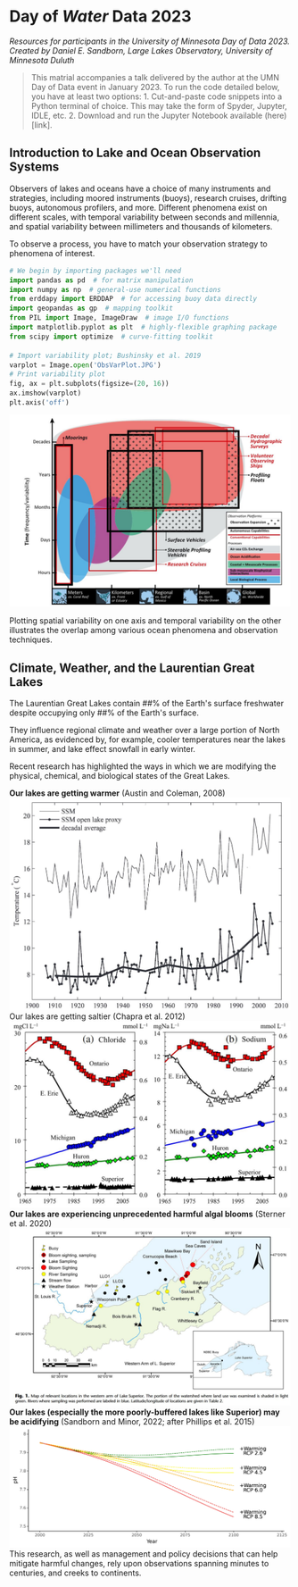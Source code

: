 # Day of *Water* Data 2023

*Resources for participants in the University of Minnesota Day of Data 2023.*
*Created by Daniel E. Sandborn, Large Lakes Observatory, University of Minnesota Duluth*

> This matrial accompanies a talk delivered by the author at the UMN Day of Data event in January 2023.  To run the code detailed below, you have at least two options: 1. Cut-and-paste code snippets into a Python terminal of choice.  This may take the form of Spyder, Jupyter, IDLE, etc. 2. Download and run the Jupyter Notebook available (here)[link].

## Introduction to Lake and Ocean Observation Systems

Observers of lakes and oceans have a choice of many instruments and strategies, including moored instruments (buoys), research cruises, drifting buoys, autonomous profilers, and more.  Different phenomena exist on different scales, with temporal variability between seconds and millennia, and spatial variability between millimeters and thousands of kilometers.  

To observe a process, you have to match your observation strategy to phenomena of interest.

```python
# We begin by importing packages we'll need
import pandas as pd  # for matrix manipulation
import numpy as np  # general-use numerical functions
from erddapy import ERDDAP  # for accessing buoy data directly
import geopandas as gp  # mapping toolkit
from PIL import Image, ImageDraw  # image I/O functions
import matplotlib.pyplot as plt  # highly-flexible graphing package
from scipy import optimize  # curve-fitting toolkit

# Import variability plot; Bushinsky et al. 2019
varplot = Image.open('ObsVarPlot.JPG')
# Print variability plot
fig, ax = plt.subplots(figsize=(20, 16))
ax.imshow(varplot)
plt.axis('off')

```
![Observation Variability Plot, Bushinsky et al. 2019](ObsVarPlot.JPG "Observation Variability Plot, Bushinsky et al. 2019")

Plotting spatial variability on one axis and temporal variability on 
the other illustrates the overlap among various ocean phenomena and observation techniques.  

## Climate, Weather, and the Laurentian Great Lakes

The Laurentian Great Lakes contain ##% of the Earth's surface freshwater despite occupying only ##% of the Earth's surface.  

They influence regional climate and weather over a large portion of North America, as evidenced by, for example, cooler temperatures near the lakes in summer, and lake effect snowfall in early winter.  

Recent research has highlighted the ways in which we are modifying the physical, chemical, and biological states of the Great Lakes.  

**Our lakes are getting warmer** (Austin and Coleman, 2008)
![Superior Temperature Timeseries](SupTemp.JPG "Timeseries of Lake Superior mean summer surface water temperatures, from Austin and Coleman 2008.")
Our lakes are getting saltier (Chapra et al. 2012)
![Major Ion Concentrations](ChapraNaCl.JPG "Laurentian Great Lakes chloride and sodium ion concentrations, from Chapra et al. 2012.")
**Our lakes are experiencing unprecedented harmful algal blooms** (Sterner et al. 2020)
![HAB Sighting and Sampling](Sterner2020.JPG "Harmful algal bloom sighting and sampling, from Sterner et al. 2020")
**Our lakes (especially the more poorly-buffered lakes like Superior) may be acidifying** (Sandborn and Minor, 2022; after Phillips et al. 2015)
![Forecasted Acidfiication](SMafterPhillips.JPG "Forecasted Carbon Dioxide-driven acidification of Lake Superior, by Sandborn and Minor 2002 after Phillips et al. 2015.")
This research, as well as management and policy decisions that can help mitigate harmful changes, rely upon observations spanning minutes to centuries, and creeks to continents. 
